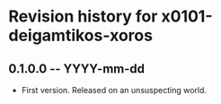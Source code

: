 # Revision history for x0101-deigamtikos-xoros

## 0.1.0.0 -- YYYY-mm-dd

* First version. Released on an unsuspecting world.
